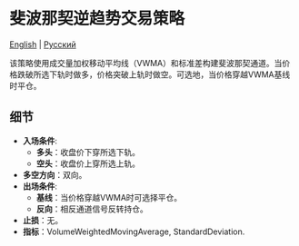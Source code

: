 # 斐波那契逆趋势交易策略
[English](README.md) | [Русский](README_ru.md)

该策略使用成交量加权移动平均线（VWMA）和标准差构建斐波那契通道。当价格跌破所选下轨时做多，价格突破上轨时做空。可选地，当价格穿越VWMA基线时平仓。

## 细节

- **入场条件**:
  - **多头**：收盘价下穿所选下轨。
  - **空头**：收盘价上穿所选上轨。
- **多空方向**：双向。
- **出场条件**:
  - **基线**：当价格穿越VWMA时可选择平仓。
  - **反向**：相反通道信号反转持仓。
- **止损**：无。
- **指标**：VolumeWeightedMovingAverage, StandardDeviation.
